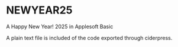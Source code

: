 # NEWYEAR25
A Happy New Year! 2025 in Applesoft Basic

A plain text file is included of the code exported through ciderpress.
